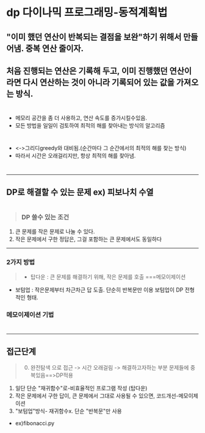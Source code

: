 # dp 다이나믹 프로그래밍-동적계획법
## "이미 했던 연산이 반복되는 결점을 보완"하기 위해서 만들어냄. 중복 연산 줄이자.
## 처음 진행되는 연산은 기록해 두고, 이미 진행했던 연산이라면 다시 연산하는 것이 아니라 기록되어 있는 값을 가져오는 방식.
#
- 메모리 공간을 좀 더 사용하고, 연산 속도를 증가시킬수있음.
- 모든 방법을 일일이 검토하여 최적의 해를 찾아내는 방식의 알고리즘
#
- <->그리디greedy와 대비됨.(순간마다 그 순간에서의 최적의 해를 찾는 방식)
- 따라서 시간은 오래걸리지만, 항상 최적의 해를 찾아냄.
#
***
## DP로 해결할 수 있는 문제 ex) 피보나치 수열
#
> ### DP 쓸수 있는 조건
1. 큰 문제를 작은 문제로 나눌 수 있다.
2. 작은 문제에서 구한 정답은, 그걸 포함하는 큰 문제에서도 동일하다
***
### 2가지 방법
>- 탑다운 : 큰 문제를 해결하기 위해, 작은 문제를 호출 ===메모이제이션
 - 보텀업 : 작은문제부터 차근차근 답 도출. 단순히 반복문만 이용
 보텀업이 DP 전형적인 형태.
### 메모이제이션 기법
#
***
## 접근단계
> 0. 완전탐색 으로 접근 -> 시간 오래걸림 -> 해결하고자하는 부분 문제들에 중복있음==>DP적용
 1. 일단 단순 "재귀함수"로-비효율적인 프로그램 작성 (탑다운)
 2. 작은 문제에서 구한 답이, 큰 문제에서 그대로 사용될 수 있으면, 코드개선-메모이제이션
 3. "보텀업"방식- 재귀함수x. 단순 "반복문"만 사용
 - ex)fibonacci.py